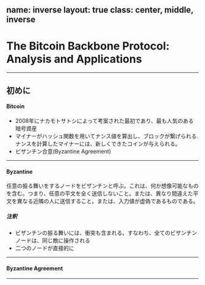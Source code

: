 name: inverse
layout: true
class: center, middle, inverse
---
# The Bitcoin Backbone Protocol: Analysis and Applications
---

## 初めに

#### Bitcoin

* 2008年にナカモトサトシによって考案された最初であり、最も人気のある暗号資産
* マイナーがハッシュ関数を用いてナンス値を算出し、ブロックが繋げられる.ナンスを計算したマイナーには、新しくできたコインが与えられる。
* ビザンチン合意(Byzantine Agreement)

---
#### Byzantine

任意の振る舞いをするノードをビザンチンと呼ぶ。これは、何か想像可能なものを含む。つまり、任意の平文を全く送信しないこと。または、異なり間違えた平文を異なる近隣の人に送信すること。または、入力値が虚偽であるものである。

##### 注釈
* ビザンチンの振る舞いには、衝突も含まれる。すなわち、全てのビザンチンノードは、同じ敵に操作される
* 二つのノードが直接的に

---
#### Byzantine Agreement
 
---





